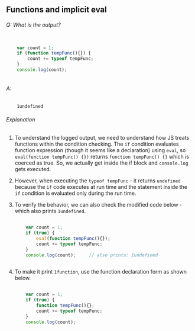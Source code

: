 ## Functions and implicit eval

###### Q: What is the output?

```js

	var count = 1;
	if (function tempFunc(){}) {
		count += typeof tempFunc;
	}
	console.log(count);
￼	
```

###### A: 

```		
	1undefined

```

###### Explanation

1. To understand the logged output, we need to understand how JS treats functions within the condition checking. The `if` condition evaluates function expression (though it seems like a declaration) using `eval`, so `eval(function tempFunc() {})` returns `function tempFunc() {}` which is coerced as true. So, we actually get inside the if block and `console.log` gets executed.
2. However, when executing the `typeof tempFunc` - it returns `undefined` because the `if` code executes at run time and the statement inside the `if` condition is evaluated only during the run time.
3. To verify the behavior, we can also check the modified code below - which also prints `1undefined`.

	```js
		
		var count = 1;
		if (true) {
    		eval(function tempFunc(){});
    		count += typeof tempFunc;
    	}
		console.log(count);		// also prints: 1undefined
		
	```
4. To make it print `1function`, use the function declaration form as shown below.


	```js
		
		var count = 1;
		if (true) {
    		function tempFunc(){};
    		count += typeof tempFunc;
    	}
		console.log(count);
		
	```
